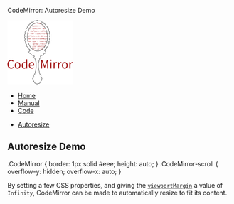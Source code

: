 CodeMirror: Autoresize Demo

[<img src="../doc/logo.png" id="logo" />](http://codemirror.net)

-   [Home](../index.html)
-   [Manual](../doc/manual.html)
-   [Code](https://github.com/marijnh/codemirror)

<!-- -->

-   <a href="#" class="active">Autoresize</a>

Autoresize Demo
---------------

.CodeMirror { border: 1px solid \#eee; height: auto; } .CodeMirror-scroll { overflow-y: hidden; overflow-x: auto; }

By setting a few CSS properties, and giving the [`viewportMargin`](../doc/manual.html#option_viewportMargin) a value of `Infinity`, CodeMirror can be made to automatically resize to fit its content.
